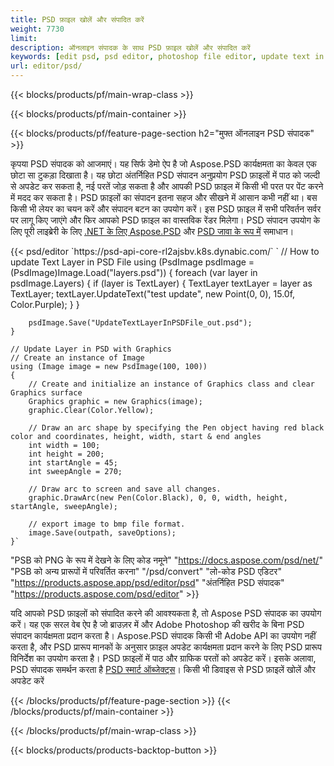 ```yaml
---
title: PSD फ़ाइल खोलें और संपादित करें
weight: 7730
limit: 
description: ऑनलाइन संपादक के साथ PSD फ़ाइल खोलें और संपादित करें
keywords: [edit psd, psd editor, photoshop file editor, update text in psd, update psd, open psd, update text in psd]
url: editor/psd/
---
```


{{< blocks/products/pf/main-wrap-class >}}

{{< blocks/products/pf/main-container >}}

{{< blocks/products/pf/feature-page-section h2="मुफ्त ऑनलाइन PSD संपादक" >}}
<p>कृपया PSD संपादक को आजमाएं। यह सिर्फ डेमो ऐप है जो Aspose.PSD कार्यक्षमता का केवल एक छोटा सा टुकड़ा दिखाता है। यह छोटा अंतर्निहित PSD संपादन अनुप्रयोग PSD फ़ाइलों में पाठ को जल्दी से अपडेट कर सकता है, नई परतें जोड़ सकता है और आपकी PSD फ़ाइल में किसी भी परत पर पेंट करने में मदद कर सकता है। PSD फ़ाइलों का संपादन इतना सहज और सीखने में आसान कभी नहीं था। बस किसी भी लेयर का चयन करें और संपादन बटन का उपयोग करें। इस PSD फ़ाइल में सभी परिवर्तन सर्वर पर लागू किए जाएंगे और फिर आपको PSD फ़ाइल का वास्तविक रेंडर मिलेगा। PSD संपादन उपयोग के लिए पूरी लाइब्रेरी के लिए <a href="/psd/{{< lang-code >}}net">.NET के लिए Aspose.PSD</a> और <a href="/psd/{{< lang-code >}}java">PSD जावा के रूप में</a> समाधान। </p>
{{< psd/editor `https://psd-api-core-rl2ajsbv.k8s.dynabic.com/` 
`	// How to update Text Layer in PSD File
	using (PsdImage psdImage = (PsdImage)Image.Load("layers.psd"))
  	{
		foreach (var layer in psdImage.Layers)
		{
			if (layer is TextLayer)
			{
				TextLayer textLayer = layer as TextLayer;
				textLayer.UpdateText("test update", new Point(0, 0), 15.0f, Color.Purple);
			}
		}

		psdImage.Save("UpdateTextLayerInPSDFile_out.psd");
	}
	
	// Update Layer in PSD with Graphics
	// Create an instance of Image
	using (Image image = new PsdImage(100, 100))
	{
		// Create and initialize an instance of Graphics class and clear Graphics surface
		Graphics graphic = new Graphics(image);
		graphic.Clear(Color.Yellow);

		// Draw an arc shape by specifying the Pen object having red black color and coordinates, height, width, start & end angles                 
		int width = 100;
		int height = 200;
		int startAngle = 45;
		int sweepAngle = 270;

		// Draw arc to screen and save all changes.
		graphic.DrawArc(new Pen(Color.Black), 0, 0, width, height, startAngle, sweepAngle);

		// export image to bmp file format.
		image.Save(outpath, saveOptions);
	}` 
"PSB को PNG के रूप में देखने के लिए कोड नमूने"  "https://docs.aspose.com/psd/net/" 
"PSB को अन्य प्रारूपों में परिवर्तित करना"  "/psd/convert" 
"लो-कोड PSD एडिटर" "https://products.aspose.app/psd/editor/psd" 
"अंतर्निहित PSD संपादक" "https://products.aspose.com/psd/editor" >}}
<p>यदि आपको PSD फ़ाइलों को संपादित करने की आवश्यकता है, तो Aspose PSD संपादक का उपयोग करें। यह एक सरल वेब ऐप है जो ब्राउज़र में और Adobe Photoshop की खरीद के बिना PSD संपादन कार्यक्षमता प्रदान करता है। Aspose.PSD संपादक किसी भी Adobe API का उपयोग नहीं करता है, और PSD प्रारूप मानकों के अनुसार फ़ाइल अपडेट कार्यक्षमता प्रदान करने के लिए PSD प्रारूप विनिर्देश का उपयोग करता है। PSD फ़ाइलों में पाठ और ग्राफिक परतों को अपडेट करें। इसके अलावा, PSD संपादक समर्थन करता है <a href="https://reference.aspose.com/psd/net/aspose.psd.fileformats.psd.layers.smartobjects/smartobjectlayer/">PSD स्मार्ट ऑब्जेक्ट्स</a>। किसी भी डिवाइस से PSD फ़ाइलें खोलें और अपडेट करें</p>

{{< /blocks/products/pf/feature-page-section >}}
{{< /blocks/products/pf/main-container >}}


{{< /blocks/products/pf/main-wrap-class >}}

{{< blocks/products/products-backtop-button >}}
